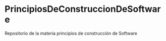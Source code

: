 # PrincipiosDeConstruccionDeSoftware
Repositorio de la materia principios de construcción de Software
